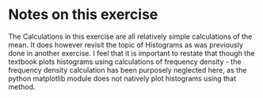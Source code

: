 # Notes on this exercise

The Calculations in this exercise are all relatively simple calculations of the mean. It does however revisit the topic of Histograms as was previously done in another
exercise. I feel that it is important to restate that though the textbook plots histograms using calculations of frequency density - the frequency density calculation
has been purposely neglected here, as the python matplotlib module does not natively plot histograms using that method.

